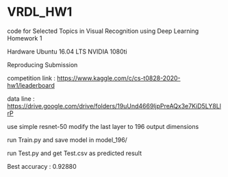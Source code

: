 # VRDL_HW1

code for Selected Topics in Visual Recognition using Deep Learning Homework 1

Hardware
Ubuntu 16.04 LTS
NVIDIA 1080ti

Reproducing Submission

competition link : https://www.kaggle.com/c/cs-t0828-2020-hw1/leaderboard

data line : https://drive.google.com/drive/folders/19uUnd4669ljpPreAQx3e7KiD5LY8LlrP

use simple resnet-50
modify the last layer to 196 output dimensions

run Train.py and save model in model_196/

run Test.py and get Test.csv as predicted result

Best accuracy : 0.92880
